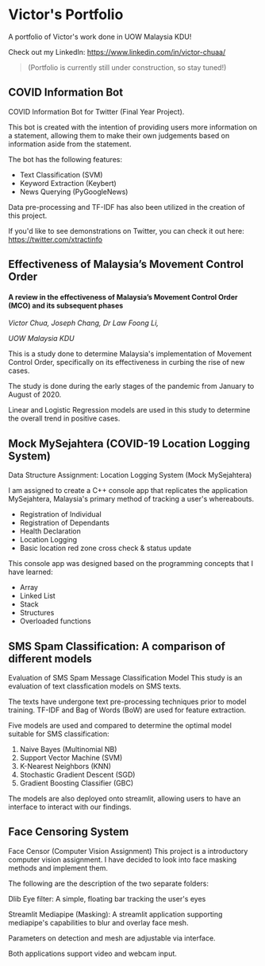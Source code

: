 # Victor's Portfolio
A portfolio of Victor's work done in UOW Malaysia KDU! 

Check out my LinkedIn: https://www.linkedin.com/in/victor-chuaa/
> (Portfolio is currently still under construction, so stay tuned!)


## COVID Information Bot
COVID Information Bot for Twitter (Final Year Project).

This bot is created with the intention of providing users more information on a statement, 
allowing them to make their own judgements based on information aside from the statement.

The bot has the following features:
- Text Classification (SVM)
- Keyword Extraction (Keybert)
- News Querying (PyGoogleNews)

Data pre-processing and TF-IDF has also been utilized in the creation of this project.

If you'd like to see demonstrations on Twitter, you can check it out here:
https://twitter.com/xtractinfo

## Effectiveness of Malaysia’s Movement Control Order 
#### A review in the effectiveness of Malaysia’s Movement Control Order (MCO) and its subsequent phases

*Victor Chua, Joseph Chang, Dr Law Foong Li,*

*UOW Malaysia KDU*

This is a study done to determine Malaysia's implementation of Movement Control Order, 
specifically on its effectiveness in curbing the rise of new cases. 

The study is done during the early stages of the pandemic from January to August of 2020. 

Linear and Logistic Regression models are used in this study to determine the overall trend in positive cases.

## Mock MySejahtera (COVID-19 Location Logging System)
Data Structure Assignment:
Location Logging System (Mock MySejahtera)

I am assigned to create a C++ console app that replicates the application MySejahtera, 
Malaysia's primary method of tracking a user's whereabouts.
- Registration of Individual
- Registration of Dependants
- Health Declaration
- Location Logging
- Basic location red zone cross check & status update

This console app was designed based on the programming concepts that I have learned:
- Array
- Linked List
- Stack
- Structures
- Overloaded functions


## SMS Spam Classification: A comparison of different models

Evaluation of SMS Spam Message Classification Model
This study is an evaluation of text classfication models on SMS texts.

The texts have undergone text pre-processing techniques prior to model training.
TF-IDF and Bag of Words (BoW) are used for feature extraction.

Five models are used and compared to determine the optimal model suitable for SMS classification:
1. Naive Bayes (Multinomial NB)
2. Support Vector Machine (SVM)
3. K-Nearest Neighbors (KNN)
4. Stochastic Gradient Descent (SGD)
5. Gradient Boosting Classifier (GBC) 

The models are also deployed onto streamlit, allowing users to have an interface to interact with our findings.


## Face Censoring System
Face Censor (Computer Vision Assignment)
This project is a introductory computer vision assignment. 
I have decided to look into face masking methods and implement them.

The following are the description of the two separate folders:

Dlib Eye filter: A simple, floating bar tracking the user's eyes

Streamlit Mediapipe (Masking): 
A streamlit application supporting mediapipe's capabilities to blur and overlay face mesh.

Parameters on detection and mesh are adjustable via interface.

Both applications support video and webcam input.
